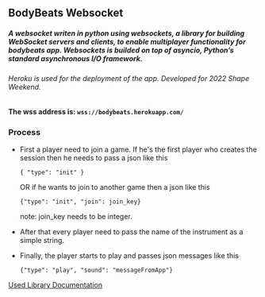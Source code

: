 ## BodyBeats Websocket
##### A websocket writen in python using websockets, a library for building WebSocket servers and clients, to enable multiplayer functionality for bodybeats app. Websockets is builded on top of asyncio, Python’s standard asynchronous I/O framework.
###### Heroku is used for the deployment of the app. Developed for 2022 Shape Weekend.

**The wss address is:   ```wss://bodybeats.herokuapp.com/ ```**

### Process
* First a player need to join a game. If he's the first player who creates the session then he needs to pass a json like this
    ```
    { "type": "init" }
    ```
    OR if he wants to join to another game then a json like this
    ```
    {"type": "init", "join": join_key}
    ```
    note: join_key needs to be integer.


* After that every player need to pass the name of the instrument as a simple string.


* Finally, the player starts to play and passes json messages like this
    ``` 
    {"type": "play", "sound": "messageFromApp"}
    ```


<ins>[Used Library Documentation](https://websockets.readthedocs.io/en/stable/)</ins>